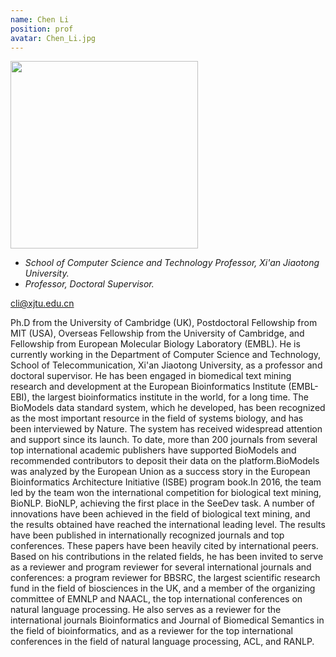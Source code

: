 ```yaml
---
name: Chen Li
position: prof
avatar: Chen_Li.jpg
---
```


<img width="300" src="{{site.baseurl}}/images/people/{{page.avatar}}" data-action="zoom">

- _School of Computer Science and Technology Professor, Xi'an Jiaotong University._ <br>
- _Professor, Doctoral Supervisor._

<!--<i class="fa fa-envelope-o"></i> `cli@xjtu.edu.cn`-->
<a href="cli@xjtu.edu.cn"><i class="fa fa-envelope-o"></i> cli@xjtu.edu.cn</a>



Ph.D from the University of Cambridge (UK), Postdoctoral Fellowship from MIT (USA), Overseas Fellowship from the University of Cambridge, and Fellowship from European Molecular Biology Laboratory (EMBL). He is currently working in the Department of Computer Science and Technology, School of Telecommunication, Xi'an Jiaotong University, as a professor and doctoral supervisor. He has been engaged in biomedical text mining research and development at the European Bioinformatics Institute (EMBL-EBI), the largest bioinformatics institute in the world, for a long time. The BioModels data standard system, which he developed, has been recognized as the most important resource in the field of systems biology, and has been interviewed by Nature. The system has received widespread attention and support since its launch. To date, more than 200 journals from several top international academic publishers have supported BioModels and recommended contributors to deposit their data on the platform.BioModels was analyzed by the European Union as a success story in the European Bioinformatics Architecture Initiative (ISBE) program book.In 2016, the team led by the team won the international competition for biological text mining, BioNLP. BioNLP, achieving the first place in the SeeDev task. A number of innovations have been achieved in the field of biological text mining, and the results obtained have reached the international leading level. The results have been published in internationally recognized journals and top conferences. These papers have been heavily cited by international peers. Based on his contributions in the related fields, he has been invited to serve as a reviewer and program reviewer for several international journals and conferences: a program reviewer for BBSRC, the largest scientific research fund in the field of biosciences in the UK, and a member of the organizing committee of EMNLP and NAACL, the top international conferences on natural language processing. He also serves as a reviewer for the international journals Bioinformatics and Journal of Biomedical Semantics in the field of bioinformatics, and as a reviewer for the top international conferences in the field of natural language processing, ACL, and RANLP.